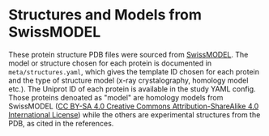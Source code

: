 # Structures and Models from SwissMODEL

These protein structure PDB files were sourced from [SwissMODEL](swissmodel.expasy.org).
The model or structure chosen for each protein is documented in `meta/structures.yaml`,
which gives the template ID chosen for each protein and the type of structure model (x-ray
crystalography, homology model etc.). The Uniprot ID of each protein is available in 
the study YAML config. Those proteins denoated as "model" are homology models from
SwissMODEL ([CC BY-SA 4.0 Creative Commons Attribution-ShareAlike 4.0 International License](https://swissmodel.expasy.org/docs/terms_of_use)) 
while the others are experimental structures from the PDB, as cited in the references.

